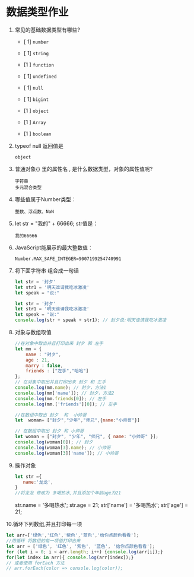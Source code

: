 # 数据类型作业

1. 常见的基础数据类型有哪些? 

   - [ 1] `number `

   - [ 1] `string`

   - [1 ] ` function `

   - [ 1] `undefined `

   - [ 1] `null `

   - [ 1] `bigint`

   - [1 ] `object  `

   - [1 ] `Array`

   - [1 ] `boolean `

     

2. typeof null 返回值是 

   ```
   object
   ```

3. 普通对象{} 里的属性名 ,  是什么数据类型，对象的属性值呢?

   ```
   字符串
   多元混合类型
   ```

4. 哪些值属于Number类型：

   ```
   整数、浮点数、NaN
   ```
   
5. let str = "我的" + 66666; str值是：

   ```
   我的66666
   ```

6. JavaScript能展示的最大整数值：

   ```
   Number.MAX_SAFE_INTEGER=9007199254740991
   ```

7. 将下面字符串 组合成一句话 

   ```js
   let str = '封夕'
   let str1 = '明天谁请我吃冰激凌'
   let speak = "说:"
   ```

   ```javascript
   let str = '封夕'
   let str1 = '明天谁请我吃冰激凌'
   let speak = "说:"
   console.log(str + speak + str1); // 封夕说:明天谁请我吃冰激凌

   ```

   

8. 对象与数组取值

   ```js
   //在对象中取出并且打印出来 封夕 和 左手
   let mm = {
       name : "封夕",
       age : 21,
       marry : false,
       friends : ["左手","哈哈"]
   };
   // 在对象中取出并且打印出来 封夕 和 左手
   console.log(mm.name); // 封夕，方法1
   console.log(mm['name']); // 封夕，方法2
   console.log(mm.friends[0]); // 左手
   console.log(mm.['friends'][0]); // 左手

   //在数组中取出 封夕  和  小帅哥
   let  woman= ["封夕","少年","师兄",{name:"小帅哥"}]
   
   // 在数组中取出 封夕 和 小帅哥
   let woman = ["封夕", "少年", "师兄", { name: "小帅哥" }];
   console.log(woman[0]); // 封夕
   console.log(woman[3].name); // 小帅哥
   console.log(woman[3]['name']); // 小帅哥
   
   ```
   
9. 操作对象

   ```js
   let str ={
      name:'龙龙',
   }
   //将龙龙 修改为 多喝热水,并且添加个年龄age为21 
   
   ```
   str.name = '多喝热水';
   str.age = 21;
   str['name'] = '多喝热水';
   str['age'] = 21;

   

10.循环下列数组,并且打印每一项 

```js
let arr=['绿色','红色','紫色','蓝色','给你点颜色看看'];
//用循环 将数组的每一项值打印出来 
let arr = ['绿色', '红色', '紫色', '蓝色', '给你点颜色看看'];
for (let i = 0; i < arr.length; i++) {console.log(arr[i]);}
for(let index in arr){ console.log(arr[index]);}
// 或者使用 forEach 方法
// arr.forEach(color => console.log(color));

```

